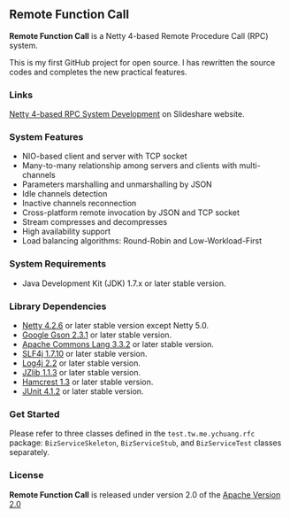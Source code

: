 ## Remote Function Call ##

**Remote Function Call** is a Netty 4-based Remote Procedure Call (RPC) system.

This is my first GitHub project for open source. I has rewritten the source codes and completes the new practical features.

### Links ###

[Netty 4-based RPC System Development](http://www.slideshare.net/AllanHuang/netty-4-based-rpc-system-development) on Slideshare website.

### System Features ###

- NIO-based client and server with TCP socket
- Many-to-many relationship among servers and clients with multi-channels
- Parameters marshalling and unmarshalling by JSON
- Idle channels detection
- Inactive channels reconnection
- Cross-platform remote invocation by JSON and TCP socket
- Stream compresses and decompresses 
- High availability support
- Load balancing algorithms: Round-Robin and Low-Workload-First

### System Requirements ###

- Java Development Kit (JDK) 1.7.x or later stable version.

### Library Dependencies ###

- [Netty 4.2.6](http://netty.io/index.html) or later stable version except Netty 5.0.
- [Google Gson 2.3.1](https://code.google.com/p/google-gson/) or later stable version.
- [Apache Commons Lang 3.3.2](http://commons.apache.org/proper/commons-lang/index.html) or later stable version.
- [SLF4j 1.7.10](http://www.slf4j.org/) or later stable version.
- [Log4j 2.2](http://logging.apache.org/log4j/2.x/) or later stable version.
- [JZlib 1.1.3](http://www.jcraft.com/jzlib/) or later stable version.
- [Hamcrest 1.3](https://code.google.com/p/hamcrest/) or later stable version.
- [JUnit 4.1.2](http://junit.org/) or later stable version.

### Get Started ###
Please refer to three classes defined in the `test.tw.me.ychuang.rfc` package: `BizServiceSkeleton`, `BizServiceStub`, and `BizServiceTest` classes separately.  

### License ###

**Remote Function Call** is released under version 2.0 of the [Apache Version 2.0](http://www.apache.org/licenses/LICENSE-2.0)

